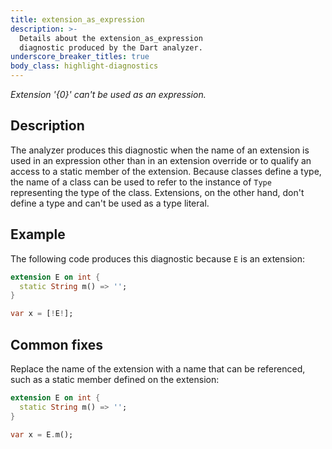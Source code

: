 ```yaml
---
title: extension_as_expression
description: >-
  Details about the extension_as_expression
  diagnostic produced by the Dart analyzer.
underscore_breaker_titles: true
body_class: highlight-diagnostics
---
```


_Extension '{0}' can't be used as an expression._

## Description

The analyzer produces this diagnostic when the name of an extension is used
in an expression other than in an extension override or to qualify an
access to a static member of the extension. Because classes define a type,
the name of a class can be used to refer to the instance of `Type`
representing the type of the class. Extensions, on the other hand, don't
define a type and can't be used as a type literal.

## Example

The following code produces this diagnostic because `E` is an extension:

```dart
extension E on int {
  static String m() => '';
}

var x = [!E!];
```

## Common fixes

Replace the name of the extension with a name that can be referenced, such
as a static member defined on the extension:

```dart
extension E on int {
  static String m() => '';
}

var x = E.m();
```

